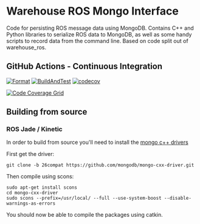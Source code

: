# Warehouse ROS Mongo Interface

Code for persisting ROS message data using MongoDB.  Contains C++ and Python libraries to serialize ROS data to MongoDB, as well as some handy scripts to record data from the command line.  Based on code split out of warehouse_ros.

## GitHub Actions - Continuous Integration

[![Format](https://github.com/ros-planning/warehouse_ros_mongo/actions/workflows/format.yml/badge.svg?branch=ros2)](https://github.com/ros-planning/warehouse_ros_mongo/actions/workflows/format.yml?branch=ros2) [![BuildAndTest](https://github.com/ros-planning/warehouse_ros_mongo/actions/workflows/industrial_ci_action.yml/badge.svg?branch=ros2)](https://github.com/ros-planning/warehouse_ros_mongo/actions/workflows/industrial_ci_action.yml?branch=ros2) [![codecov](https://codecov.io/gh/ros-planning/warehouse_ros_mongo/branch/ros2/graph/badge.svg?token=W7uHKcY0ly)](https://codecov.io/gh/ros-planning/warehouse_ros_mongo)

[![Code Coverage Grid](https://codecov.io/gh/ros-planning/warehouse_ros_mongo/branch/ros2/graphs/tree.svg)](https://codecov.io/gh/ros-planning/warehouse_ros_mongo/branch/ros2/graphs/tree.svg)

## Building from source

### ROS Jade  / Kinetic

In order to build from source you'll need to install the [mongo c++ drivers](https://github.com/mongodb/mongo-cxx-driver/wiki/Download-and-Compile-the-Legacy-Driver)

First get the driver:
```
git clone -b 26compat https://github.com/mongodb/mongo-cxx-driver.git
```

Then compile using scons:
```
sudo apt-get install scons
cd mongo-cxx-driver
sudo scons --prefix=/usr/local/ --full --use-system-boost --disable-warnings-as-errors
```

You should now be able to compile the packages using catkin.
